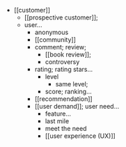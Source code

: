 - [[customer]]
    - [[prospective customer]];
    - user...
        - anonymous
        - [[community]]
        - comment; review;
            - [[book review]];
            - controversy
        - rating; rating stars...
            - level
                - same level;
            - score; ranking...
        - [[recommendation]]
        - [[user demand]]; user need...
            - feature...
            - last mile
            - meet the need
            - [[user experience (UX)]]
